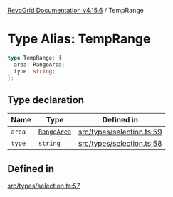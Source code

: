 [RevoGrid Documentation v4.15.6](README.md) / TempRange

# Type Alias: TempRange

```ts
type TempRange: {
  area: RangeArea;
  type: string;
};
```

## Type declaration

| Name | Type | Defined in |
| ------ | ------ | ------ |
| `area` | [`RangeArea`](TypeAlias.RangeArea.md) | [src/types/selection.ts:59](https://github.com/revolist/revogrid/blob/8ab186c1ae2faee97d25784acff6dbf4187524f8/src/types/selection.ts#L59) |
| `type` | `string` | [src/types/selection.ts:58](https://github.com/revolist/revogrid/blob/8ab186c1ae2faee97d25784acff6dbf4187524f8/src/types/selection.ts#L58) |

## Defined in

[src/types/selection.ts:57](https://github.com/revolist/revogrid/blob/8ab186c1ae2faee97d25784acff6dbf4187524f8/src/types/selection.ts#L57)

